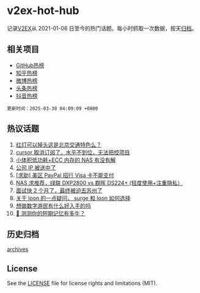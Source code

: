 # v2ex-hot-hub

 记录[V2EX](https://www.v2ex.com/)从 2021-01-06 日至今的热门话题。每小时抓取一次数据，按天[归档](archives)。
 
 ## 相关项目

- [GitHub热榜](https://github.com/snaildev/github-hot-hub)
- [知乎热榜](https://github.com/snaildev/zhihu-hot-hub)
- [微博热榜](https://github.com/snaildev/weibo-hot-hub)
- [头条热榜](https://github.com/snaildev/toutiao-hot-hub)
- [抖音热榜](https://github.com/snaildev/douyin-hot-hub)


 `更新时间：2025-03-30 04:09:09 +0800`

## 热议话题

1. [红灯可以掉头这是北京交通特色么？](https://www.v2ex.com/t/1121902)
1. [cursor 取消订阅了，水平不到位，无法把控项目](https://www.v2ex.com/t/1121897)
1. [小体积低功耗+ECC 内存的 NAS 有没有解](https://www.v2ex.com/t/1121941)
1. [公司 IP 被送中了](https://www.v2ex.com/t/1121926)
1. [[求助] 美区 PayPal 招行 Visa 卡不能支付](https://www.v2ex.com/t/1121918)
1. [NAS 求推荐，绿联 DXP2800 vs 群晖 DS224+ (轻度使用+注重隐私）](https://www.v2ex.com/t/1121883)
1. [面试快 2 个月了，最终被迫去苏州了](https://www.v2ex.com/t/1121886)
1. [关于 loon 的一点疑问， surge 和 loon 如何选择](https://www.v2ex.com/t/1121952)
1. [想做数字游民有什么好入手的吗](https://www.v2ex.com/t/1121915)
1. [🧠 测测你的短期记忆有多牛？](https://www.v2ex.com/t/1121949)

## 历史归档

[archives](archives)

## License

See the [LICENSE](LICENSE) file for license rights and limitations (MIT).
